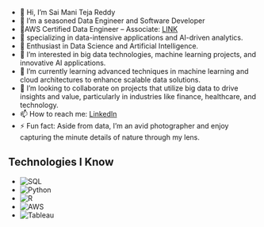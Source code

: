 - 👋 Hi, I’m Sai Mani Teja Reddy
- 💼 I’m a seasoned Data Engineer and Software Developer
- 📜AWS Certified Data Engineer – Associate: [LINK](https://www.credly.com/badges/bc948504-393c-41c6-87a5-52867c154992/public_url)
- 🔭 specializing in data-intensive applications and AI-driven analytics.
- 🌱 Enthusiast in Data Science and Artificial Intelligence.
- 👀 I’m interested in big data technologies, machine learning projects, and innovative AI applications.
- 🌱 I’m currently learning advanced techniques in machine learning and cloud architectures to enhance scalable data solutions.
- 💞️ I’m looking to collaborate on projects that utilize big data to drive insights and value, particularly in industries like finance, healthcare, and technology.
- 📫 How to reach me: [LinkedIn](https://www.linkedin.com/in/contact-sai-mani-teja-reddy)
- ⚡ Fun fact: Aside from data, I’m an avid photographer and enjoy capturing the minute details of nature through my lens.


## Technologies I Know
- ![SQL](https://user-images.githubusercontent.com/40461634/114240226-2f506580-9955-11eb-849b-e2a25117d681.png)
- ![Python](Link_to_Python_Icon)
- ![R](Link_to_R_Icon)
- ![AWS](Link_to_AWS_Icon)
- ![Tableau](Link_to_Tableau_Icon)
<!---
saimanit/saimanit is a ✨ special ✨ repository because its `README.md` (this file) appears on your GitHub profile.
You can click the Preview link to take a look at your changes.
--->

